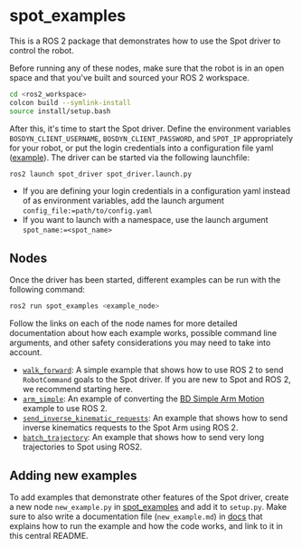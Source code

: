 # spot_examples
This is a ROS 2 package that demonstrates how to use the Spot driver to control the robot.

Before running any of these nodes, make sure that the robot is in an open space and that you've built and sourced your ROS 2 workspace. 
```bash
cd <ros2_workspace>
colcon build --symlink-install
source install/setup.bash
```
After this, it's time to start the Spot driver. Define the environment variables `BOSDYN_CLIENT_USERNAME`, `BOSDYN_CLIENT_PASSWORD`, and `SPOT_IP` appropriately for your robot, or put the login credentials into a configuration file yaml ([example](../spot_driver/config/spot_ros_example.yaml)). The driver can be started via the following launchfile:
```bash
ros2 launch spot_driver spot_driver.launch.py
```
* If you are defining your login credentials in a configuration yaml instead of as environment variables, add the launch argument `config_file:=path/to/config.yaml`
* If you want to launch with a namespace, use the launch argument `spot_name:=<spot_name>`


## Nodes
Once the driver has been started, different examples can be run with the following command:
```bash
ros2 run spot_examples <example_node>
```
Follow the links on each of the node names for more detailed documentation about how each example works, possible command line arguments, and other safety considerations you may need to take into account. 

* [`walk_forward`](docs/walk_forward.md): A simple example that shows how to use ROS 2 to send `RobotCommand` goals to the Spot driver. If you are new to Spot and ROS 2, we recommend starting here.
* [`arm_simple`](docs/arm_simple.md): An example of converting the [BD Simple Arm Motion](https://dev.bostondynamics.com/python/examples/arm_simple/readme) example to use ROS 2. 
* [`send_inverse_kinematic_requests`](docs/send_inverse_kinematics_requests.md): An example that shows how to send inverse kinematics requests to the Spot Arm using ROS 2. 
* [`batch_trajectory`](docs/batch_trajectory.md): An example that shows how to send very long trajectories to Spot using ROS2. 

## Adding new examples
To add examples that demonstrate other features of the Spot driver, create a new node `new_example.py` in [spot_examples](spot_examples) and add it to `setup.py`. Make sure to also write a documentation file (`new_example.md`) in [docs](docs) that explains how to run the example and how the code works, and link to it in this central README. 
